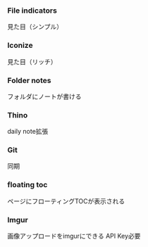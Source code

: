 ### File indicators
見た目（シンプル）
### Iconize
見た目（リッチ）
### Folder notes
フォルダにノートが書ける
### Thino
daily note拡張
### Git
同期
### floating toc
ページにフローティングTOCが表示される
### Imgur
画像アップロードをimgurにできる
API Key必要